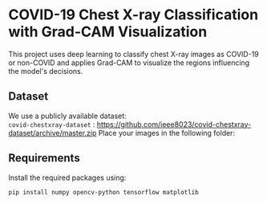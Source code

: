 # COVID-19 Chest X-ray Classification with Grad-CAM Visualization

This project uses deep learning to classify chest X-ray images as COVID-19 or non-COVID and applies Grad-CAM to visualize the regions influencing the model's decisions.


## Dataset

We use a publicly available dataset:  
`covid-chestxray-dataset`  : https://github.com/ieee8023/covid-chestxray-dataset/archive/master.zip
Place your images in the following folder:


## Requirements

Install the required packages using:

```bash
pip install numpy opencv-python tensorflow matplotlib

